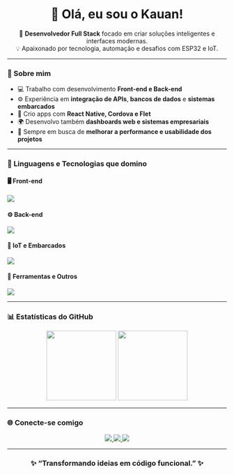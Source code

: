 <!-- README de perfil - fuelpro266 -->
<h1 align="center">👋 Olá, eu sou o Kauan!</h1>

<p align="center">
  🚀 <strong>Desenvolvedor Full Stack</strong> focado em criar soluções inteligentes e interfaces modernas. <br>
  💡 Apaixonado por tecnologia, automação e desafios com ESP32 e IoT.  
</p>

---

### 🧠 Sobre mim
- 💻 Trabalho com desenvolvimento **Front-end e Back-end**
- ⚙️ Experiência em **integração de APIs**, **bancos de dados** e **sistemas embarcados**
- 📱 Crio apps com **React Native, Cordova e Flet**
- 🌍 Desenvolvo também **dashboards web e sistemas empresariais**
- 🎯 Sempre em busca de **melhorar a performance e usabilidade dos projetos**

---

### 🧩 Linguagens e Tecnologias que domino

#### 🖥️ Front-end
<p align="left">
  <img src="https://skillicons.dev/icons?i=html,css,js,react,vite,tailwind,ionic" />
</p>

#### ⚙️ Back-end
<p align="left">
  <img src="https://skillicons.dev/icons?i=nodejs,express,python,php,mysql" />
</p>

#### 🔌 IoT e Embarcados
<p align="left">
  <img src="https://skillicons.dev/icons?i=arduino,cpp" />
</p>

#### 🧰 Ferramentas e Outros
<p align="left">
  <img src="https://skillicons.dev/icons?i=git,github,linux,vscode,postman" />
</p>

---

### 📊 Estatísticas do GitHub

<p align="center">
  <img height="160em" src="https://github-readme-stats.vercel.app/api?username=fuelpro266&show_icons=true&theme=tokyonight&hide_border=true" />
  <img height="160em" src="https://github-readme-streak-stats.herokuapp.com/?user=fuelpro266&theme=tokyonight&hide_border=true" />
</p>

---

### 🌐 Conecte-se comigo

<p align="center">
  <a href="https://github.com/fuelpro266" target="_blank">
    <img src="https://img.shields.io/badge/GitHub-181717?style=for-the-badge&logo=github&logoColor=white" />
  </a>
  <a href="mailto:fuelpro266@gmail.com">
    <img src="https://img.shields.io/badge/Gmail-D14836?style=for-the-badge&logo=gmail&logoColor=white" />
  </a>
  <a href="https://www.linkedin.com/in/seu-linkedin" target="_blank">
    <img src="https://img.shields.io/badge/LinkedIn-0077b5?style=for-the-badge&logo=linkedin&logoColor=white" />
  </a>
</p>

---

<h3 align="center">✨ “Transformando ideias em código funcional.” ✨</h3>
